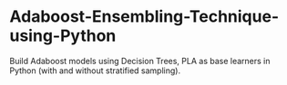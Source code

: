 # Adaboost-Ensembling-Technique-using-Python

Build Adaboost models using Decision Trees, PLA as base learners in Python (with and without stratified sampling).
